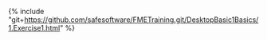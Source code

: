 {% include "git+https://github.com/safesoftware/FMETraining.git/DesktopBasic1Basics/1.Exercise1.html" %}
